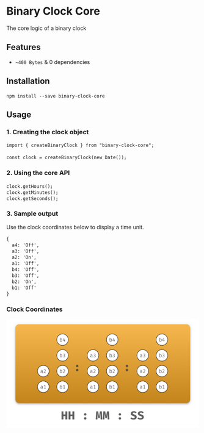 # Binary Clock Core
The core logic of a binary clock

## Features
- `~400 Bytes` & 0 dependencies

## Installation
```
npm install --save binary-clock-core
```

## Usage

### 1. Creating the clock object

```
import { createBinaryClock } from "binary-clock-core";

const clock = createBinaryClock(new Date());
```

### 2. Using the core API

```
clock.getHours();
clock.getMinutes();
clock.getSeconds();
```

### 3. Sample output

Use the clock coordinates below to display a time unit.

```
{
  a4: 'Off',
  a3: 'Off',
  a2: 'On',
  a1: 'Off',
  b4: 'Off',
  b3: 'Off',
  b2: 'On',
  b1: 'Off'
}
```

### Clock Coordinates

![Clock Picture](assets/clock.png)
